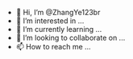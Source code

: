 - 👋 Hi, I’m @ZhangYe123br
- 👀 I’m interested in ...
- 🌱 I’m currently learning ...
- 💞️ I’m looking to collaborate on ...
- 📫 How to reach me ...

<!---
ZhangYe123br/ZhangYe123br is a ✨ special ✨ repository because its `README.md` (this file) appears on your GitHub profile.
You can click the Preview link to take a look at your changes.
--->
